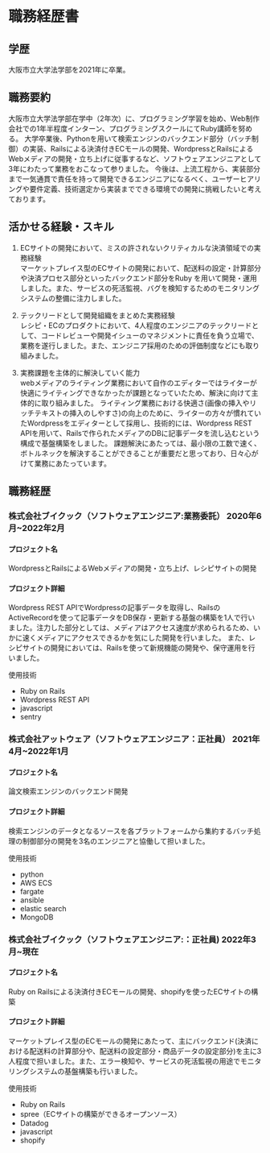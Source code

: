 # 職務経歴書

## 学歴
大阪市立大学法学部を2021年に卒業。

## 職務要約
大阪市立大学法学部在学中（2年次）に、プログラミング学習を始め、Web制作会社での1年半程度インターン、プログラミングスクールにてRuby講師を努める。
大学卒業後、Pythonを用いて検索エンジンのバックエンド部分（バッチ制御）の実装、Railsによる決済付きECモールの開発、WordpressとRailsによるWebメディアの開発・立ち上げに従事するなど、ソフトウェアエンジニアとして3年にわたって業務をおこなって参りました。
今後は、上流工程から、実装部分まで一気通貫で責任を持って開発できるエンジニアになるべく、ユーザーヒアリングや要件定義、技術選定から実装までできる環境での開発に挑戦したいと考えております。

## 活かせる経験・スキル
1. ECサイトの開発において、ミスの許されないクリティカルな決済領域での実務経験  
マーケットプレイス型のECサイトの開発において、配送料の設定・計算部分や決済プロセス部分といったバックエンド部分をRuby
を用いて開発・運用しました。また、サービスの死活監視、バグを検知するためのモニタリングシステムの整備に注力しました。

1. テックリードとして開発組織をまとめた実務経験  
レシピ・ECのプロダクトにおいて、4人程度のエンジニアのテックリードとして、コードレビューや開発イシューのマネジメントに責任を負う立場で、業務を遂行しました。また、エンジニア採用のための評価制度などにも取り組みました。

1. 実務課題を主体的に解決していく能力  
webメディアのライティング業務において自作のエディターではライターが快適にライティングできなかったが課題となっていたため、解決に向けて主体的に取り組みました。
ライティング業務における快適さ(画像の挿入やリッチテキストの挿入のしやすさ)の向上のために、ライターの方々が慣れていたWordpressをエディターとして採用し、技術的には、Wordpress REST APIを用いて、Railsで作られたメディアのDBに記事データを流し込むという構成で基盤構築をしました。
課題解決にあたっては、最小限の工数で速く、ボトルネックを解決することができることが重要だと思っており、日々心がけて業務にあたっています。

## 職務経歴
### 株式会社ブイクック（ソフトウェアエンジニア:業務委託） 2020年6月~2022年2月
#### プロジェクト名
WordpressとRailsによるWebメディアの開発・立ち上げ、レシピサイトの開発

#### プロジェクト詳細
Wordpress REST APIでWordpressの記事データを取得し、RailsのActiveRecordを使って記事データをDB保存・更新する基盤の構築を1人で行いました。注力した部分としては、メディアはアクセス速度が求められるため、いかに速くメディアにアクセスできるかを気にした開発を行いました。
また、レシピサイトの開発においては、Railsを使って新規機能の開発や、保守運用を行いました。

使用技術
- Ruby on Rails
- Wordpress REST API
- javascript
- sentry

### 株式会社アットウェア（ソフトウェアエンジニア：正社員） 2021年4月~2022年1月
#### プロジェクト名
論文検索エンジンのバックエンド開発

#### プロジェクト詳細
検索エンジンのデータとなるソースを各プラットフォームから集約するバッチ処理の制御部分の開発を3名のエンジニアと協働して担いました。

使用技術
- python  
- AWS ECS  
- fargate  
- ansible  
- elastic search  
- MongoDB

### 株式会社ブイクック（ソフトウェアエンジニア:：正社員) 2022年3月~現在
#### プロジェクト名
Ruby on Railsによる決済付きECモールの開発、shopifyを使ったECサイトの構築

#### プロジェクト詳細
マーケットプレイス型のECモールの開発にあたって、主にバックエンド(決済における配送料の計算部分や、配送料の設定部分・商品データの設定部分)を主に3人程度で担いました。また、エラー検知や、サービスの死活監視の用途でモニタリングシステムの基盤構築も行いました。

使用技術
- Ruby on Rails
- spree（ECサイトの構築ができるオープンソース）
- Datadog
- javascript
- shopify